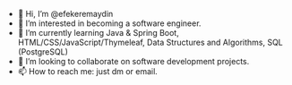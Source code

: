 - 👋 Hi, I’m @efekeremaydin
- 👀 I’m interested in becoming a software engineer.
- 🌱 I’m currently learning Java & Spring Boot, HTML/CSS/JavaScript/Thymeleaf, Data Structures and Algorithms, SQL (PostgreSQL)
- 💞️ I’m looking to collaborate on software development projects.
- 📫 How to reach me: just dm or email.

<!---
efekeremaydin/efekeremaydin is a ✨ special ✨ repository because its `README.md` (this file) appears on your GitHub profile.
You can click the Preview link to take a look at your changes.
--->
